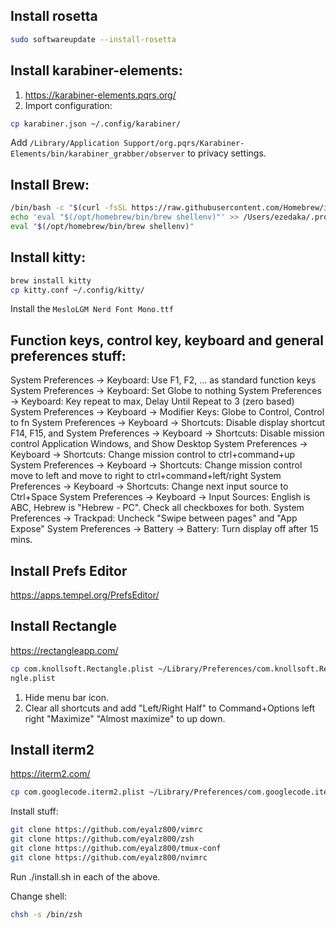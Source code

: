 ## Install rosetta
```sh
sudo softwareupdate --install-rosetta
```

## Install karabiner-elements:
1. https://karabiner-elements.pqrs.org/
2. Import configuration:
```sh
cp karabiner.json ~/.config/karabiner/
```
Add `/Library/Application Support/org.pqrs/Karabiner-Elements/bin/karabiner_grabber/observer` to privacy settings.

## Install Brew:
```sh
/bin/bash -c "$(curl -fsSL https://raw.githubusercontent.com/Homebrew/install/HEAD/install.sh)"
echo 'eval "$(/opt/homebrew/bin/brew shellenv)"' >> /Users/ezedaka/.profile
eval "$(/opt/homebrew/bin/brew shellenv)"
```

## Install kitty:
```sh
brew install kitty
cp kitty.conf ~/.config/kitty/
```
Install the `MesloLGM Nerd Font Mono.ttf`

## Function keys, control key, keyboard and general preferences stuff:
System Preferences -> Keyboard: Use F1, F2, ... as standard function keys
System Preferences -> Keyboard: Set Globe to nothing
System Preferences -> Keyboard: Key repeat to max, Delay Until Repeat to 3 (zero based)
System Preferences -> Keyboard -> Modifier Keys: Globe to Control, Control to fn
System Preferences -> Keyboard -> Shortcuts: Disable display shortcut F14, F15, and
System Preferences -> Keyboard -> Shortcuts: Disable mission control Application Windows, and Show Desktop
System Preferences -> Keyboard -> Shortcuts: Change mission control to ctrl+command+up
System Preferences -> Keyboard -> Shortcuts: Change mission control move to left and move to right to ctrl+command+left/right
System Preferences -> Keyboard -> Shortcuts: Change next input source to Ctrl+Space
System Preferences -> Keyboard -> Input Sources: English is ABC, Hebrew is "Hebrew - PC". Check all checkboxes for both.
System Preferences -> Trackpad: Uncheck "Swipe between pages" and "App Expose"
System Preferences -> Battery -> Battery: Turn display off after 15 mins.

## Install Prefs Editor
https://apps.tempel.org/PrefsEditor/

## Install Rectangle
https://rectangleapp.com/
```sh
cp com.knollsoft.Rectangle.plist ~/Library/Preferences/com.knollsoft.Recta
ngle.plist
```
1. Hide menu bar icon.
2. Clear all shortcuts and add "Left/Right Half" to Command+Options left right "Maximize" "Almost maximize" to up down.

## Install iterm2
https://iterm2.com/
```sh
cp com.googlecode.iterm2.plist ~/Library/Preferences/com.googlecode.iterm2.plist
```

Install stuff:
```sh
git clone https://github.com/eyalz800/vimrc
git clone https://github.com/eyalz800/zsh
git clone https://github.com/eyalz800/tmux-conf
git clone https://github.com/eyalz800/nvimrc
```

Run ./install.sh in each of the above.

Change shell:
```sh
chsh -s /bin/zsh
```

